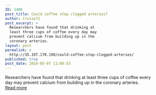```yaml
---
ID: 1406
post_title: Could coffee stop clogged arteries?
author: Cruise72
post_excerpt: >
  Researchers have found that drinking at
  least three cups of coffee every day may
  prevent calcium from building up in the
  coronary arteries.
layout: post
permalink: >
  http://35.197.170.190/could-coffee-stop-clogged-arteries/
published: true
post_date: 2018-05-07 11:08:53
---
```

Researchers have found that drinking at least three cups of coffee every day may prevent calcium from building up in the coronary arteries.<br/><a style="white-space: nowrap" href="https://www.medicalnewstoday.com/articles/321371.php" class="button purchase" rel="nofollow noopener" target="_blank">Read more</a>